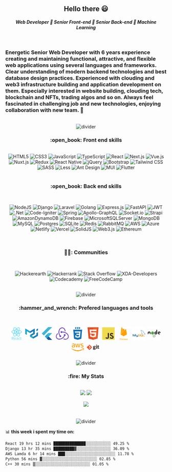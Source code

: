 <h2 align="center">Hello there 😃 </h2>
<h4 align="center"><i>Web Developer 🌱 Senior Front-end 🌱 Senior Back-end 🌱 Machine Learning</i></h4>
<br>
<h3>Energetic Senior Web Developer with 6 years experience creating and maintaining functional, attractive, and flexible
  web applications using several languages and frameworks. Clear understanding of modern backend technologies and best
  database design practices. Experienced with clouding and web3 infrastructure building and application development on
  them. Especially interested in website building, clouding tech, blockchain and NFTs, trading algos and so on. Always
  feel fascinated in challenging job and new technologies, enjoying collaboration with new team. 🤝 </h3>

<br />
<div align="center">
  <img src="https://github.com/naruhitokaide/naruhitokaide/blob/main/divider1.png" alt="divider" />
</div>
<h3 align="center"> :open_book: Front end skills</h3><br />

<div align="center" style="width:100%; text-align: center;">
  <img src="https://img.shields.io/badge/HTML5-E34F26?style=for-the-badge&logo=HTML5&logoColor=white" alt="HTML5" />
  <img src="https://img.shields.io/badge/CSS3-1572B6?style=for-the-badge&logo=css3&logoColor=white" alt="CSS3" />
  <img src="https://img.shields.io/badge/JavaScript-F7DF1E?logo=JavaScript&logoColor=000&style=for-the-badge"
    alt="JavaScript" />
  <img src="https://shields.io/badge/TypeScript-3178C6?logo=TypeScript&logoColor=FFF&style=for-the-badge"
    alt="TypeScript" />
  <img src="https://img.shields.io/badge/react-%2320232a.svg?style=for-the-badge&logo=react&logoColor=%2361DAFB"
    alt="React" />
  <img src="https://img.shields.io/badge/next.js-000000?style=for-the-badge&logo=nextdotjs&logoColor=white"
    alt="Next.js" />
  <img src="https://img.shields.io/badge/vuejs-%2335495e.svg?style=for-the-badge&logo=vuedotjs&logoColor=%234FC08D"
    alt="Vue.js" />
  <img src="https://img.shields.io/badge/Nuxt.js-00DC82?logo=nuxtdotjs&logoColor=fff&style=for-the-badge"
    alt="Nuxt.js" />
  <img src="https://img.shields.io/badge/redux-%23593d88.svg?style=for-the-badge&logo=redux&logoColor=white"
    alt="Redux" />
  <img src="https://img.shields.io/badge/react_native-%2320232a.svg?style=for-the-badge&logo=react&logoColor=%2361DAFB"
    alt="React Native" />
  <img src="https://img.shields.io/badge/jquery-%230769AD.svg?style=for-the-badge&logo=jquery&logoColor=white"
    alt="jQuery" />
  <img src="https://img.shields.io/badge/bootstrap-%23563D7C.svg?style=for-the-badge&logo=bootstrap&logoColor=white"
    alt="Bootstrap" />
  <img
    src="https://img.shields.io/badge/tailwindcss-%2338B2AC.svg?style=for-the-badge&logo=tailwind-css&logoColor=white"
    alt="Tailwind CSS" />
  <img src="https://img.shields.io/badge/SASS-hotpink.svg?style=for-the-badge&logo=SASS&logoColor=white" alt="SASS" />
  <img src="https://img.shields.io/badge/less-2B4C80?style=for-the-badge&logo=less&logoColor=white" alt="Less" />
  <img src="https://img.shields.io/badge/-AntDesign-%230170FE?style=for-the-badge&logo=ant-design&logoColor=white"
    alt="Ant Design" />
  <img src="https://img.shields.io/badge/MUI-%230081CB.svg?style=for-the-badge&logo=mui&logoColor=white" alt="MUI" />
  <img src="https://img.shields.io/badge/Flutter-%2302569B.svg?style=for-the-badge&logo=Flutter&logoColor=white"
    alt="Flutter" />
</div>


<div align="center" style="witdh:100%">
  <br />
  <h3 align="center"> :open_book: Back end skills</h3><br />

  ![NodeJS](https://img.shields.io/badge/node.js-6DA55F?style=for-the-badge&logo=node.js&logoColor=white)
  ![Django](https://img.shields.io/badge/django-%23092E20.svg?style=for-the-badge&logo=django&logoColor=white)
  ![Laravel](https://img.shields.io/badge/laravel-%23FF2D20.svg?style=for-the-badge&logo=laravel&logoColor=white)
  ![Golang](https://img.shields.io/badge/Golang-%23EF4223.svg?style=for-the-badge&logo=Golang&logoColor=white)
  ![Express.js](https://img.shields.io/badge/express.js-%23404d59.svg?style=for-the-badge&logo=express&logoColor=%2361DAFB)
  ![FastAPI](https://img.shields.io/badge/FastAPI-005571?style=for-the-badge&logo=fastapi)
  ![JWT](https://img.shields.io/badge/JWT-black?style=for-the-badge&logo=JSON%20web%20tokens)
  ![.Net](https://img.shields.io/badge/.NET-5C2D91?style=for-the-badge&logo=.net&logoColor=white)
  ![Code-Igniter](https://img.shields.io/badge/CodeIgniter-%23EF4223.svg?style=for-the-badge&logo=codeIgniter&logoColor=white)
  ![Spring](https://img.shields.io/badge/spring-%236DB33F.svg?style=for-the-badge&logo=spring&logoColor=white)
  ![Apollo-GraphQL](https://img.shields.io/badge/-ApolloGraphQL-311C87?style=for-the-badge&logo=apollo-graphql)
  ![Socket.io](https://img.shields.io/badge/Socket.io-black?style=for-the-badge&logo=socket.io&badgeColor=010101)
  ![Strapi](https://img.shields.io/badge/strapi-%232E7EEA.svg?style=for-the-badge&logo=strapi&logoColor=white)
  ![AmazonDynamoDB](https://img.shields.io/badge/Amazon%20DynamoDB-4053D6?style=for-the-badge&logo=Amazon%20DynamoDB&logoColor=white)
  ![Firebase](https://img.shields.io/badge/Firebase-039BE5?style=for-the-badge&logo=Firebase&logoColor=white)
  ![MicrosoftSQLServer](https://img.shields.io/badge/Microsoft%20SQL%20Sever-CC2927?style=for-the-badge&logo=microsoft%20sql%20server&logoColor=white)
  ![MongoDB](https://img.shields.io/badge/MongoDB-%234ea94b.svg?style=for-the-badge&logo=mongodb&logoColor=white)
  ![MySQL](https://img.shields.io/badge/mysql-%2300f.svg?style=for-the-badge&logo=mysql&logoColor=white)
  ![Postgres](https://img.shields.io/badge/postgres-%23316192.svg?style=for-the-badge&logo=postgresql&logoColor=white)
  ![SQLite](https://img.shields.io/badge/sqlite-%2307405e.svg?style=for-the-badge&logo=sqlite&logoColor=white)
  ![Redis](https://img.shields.io/badge/redis-%23DD0031.svg?style=for-the-badge&logo=redis&logoColor=white)
  ![RabbitMQ](https://img.shields.io/badge/Rabbitmq-FF6600?style=for-the-badge&logo=rabbitmq&logoColor=white)
  ![AWS](https://img.shields.io/badge/AWS-%23FF9900.svg?style=for-the-badge&logo=amazon-aws&logoColor=white)
  ![Azure](https://img.shields.io/badge/azure-%230072C6.svg?style=for-the-badge&logo=microsoftazure&logoColor=white)
  ![Netlify](https://img.shields.io/badge/netlify-%23000000.svg?style=for-the-badge&logo=netlify&logoColor=#00C7B7)
  ![Vercel](https://img.shields.io/badge/vercel-%23000000.svg?style=for-the-badge&logo=vercel&logoColor=white)
  ![SolidJS](https://img.shields.io/badge/SolidJS-2c4f7c?style=for-the-badge&logo=solid&logoColor=c8c9cb)
  ![Web3.js](https://img.shields.io/badge/web3.js-F16822?style=for-the-badge&logo=web3.js&logoColor=white)
  ![Ethereum](https://img.shields.io/badge/Ethereum-3C3C3D?style=for-the-badge&logo=Ethereum&logoColor=white)
</div>

<div align="center" style="witdh:100%">
  <br />
  <h3> 👱‍♀️: Communities</h3><br />

  ![Hackerearth](https://img.shields.io/badge/HackerEarth-%232C3454.svg?&style=for-the-badge&logo=HackerEarth&logoColor=Blue)
  ![Hackerrank](https://img.shields.io/badge/-Hackerrank-2EC866?style=for-the-badge&logo=HackerRank&logoColor=white)
  ![Stack
  Overflow](https://img.shields.io/badge/-Stackoverflow-FE7A16?style=for-the-badge&logo=stack-overflow&logoColor=white)
  ![XDA-Developers](https://img.shields.io/badge/XDA--Developers-%23AC6E2F.svg?style=for-the-badge&logo=XDA-Developers&logoColor=white)
  ![Codecademy](https://img.shields.io/badge/Codecademy-FFF0E5?style=for-the-badge&logo=codecademy&logoColor=1F243A)
  ![FreeCodeCamp](https://img.shields.io/badge/Freecodecamp-%23123.svg?&style=for-the-badge&logo=freecodecamp&logoColor=green)
</div>

<br />
<div align="center">
  <img src="https://github.com/naruhitokaide/naruhitokaide/blob/main/divider2.png" alt="divider" />
</div>
<div align="center" style="witdh:100%">
  <h3>
    :hammer_and_wrench: Prefered languages and tools
  </h3><br /><br />
  <img src="https://github.com/devicons/devicon/blob/master/icons/react/react-original-wordmark.svg" title="React"
    alt="React" width="40" height="40" />&nbsp;
  <img src="https://github.com/devicons/devicon/blob/master/icons/materialui/materialui-original.svg"
    title="Material UI" alt="Material UI" width="40" height="40" />&nbsp;
  <img src="https://github.com/devicons/devicon/blob/master/icons/flutter/flutter-original.svg" title="Flutter"
    alt="Flutter" width="40" height="40" />&nbsp;
  <img src="https://github.com/devicons/devicon/blob/master/icons/redux/redux-original.svg" title="Redux" alt="Redux "
    width="40" height="40" />&nbsp;
  <img src="https://github.com/devicons/devicon/blob/master/icons/css3/css3-plain-wordmark.svg" title="CSS3" alt="CSS"
    width="40" height="40" />&nbsp;
  <img src="https://github.com/devicons/devicon/blob/master/icons/html5/html5-original.svg" title="HTML5" alt="HTML"
    width="40" height="40" />&nbsp;
  <img src="https://github.com/devicons/devicon/blob/master/icons/javascript/javascript-original.svg" title="JavaScript"
    alt="JavaScript" width="40" height="40" />&nbsp;
  <img src="https://github.com/devicons/devicon/blob/master/icons/firebase/firebase-plain-wordmark.svg" title="Firebase"
    alt="Firebase" width="40" height="40" />&nbsp;
  <img src="https://github.com/devicons/devicon/blob/master/icons/mysql/mysql-original-wordmark.svg" title="MySQL"
    alt="MySQL" width="40" height="40" />&nbsp;
  <img src="https://github.com/devicons/devicon/blob/master/icons/nodejs/nodejs-original-wordmark.svg" title="NodeJS"
    alt="NodeJS" width="40" height="40" />&nbsp;
  <img
    src="https://github.com/devicons/devicon/blob/master/icons/amazonwebservices/amazonwebservices-plain-wordmark.svg"
    title="AWS" alt="AWS" width="40" height="40" />&nbsp;
  <img src="https://github.com/devicons/devicon/blob/master/icons/git/git-original-wordmark.svg" title="Git" alt="Git"
    width="40" height="40" />&nbsp;
</div>

<br />
<div align="center">
  <img src="https://github.com/naruhitokaide/naruhitokaide/blob/main/divider2.png" alt="divider" />
</div>
<div align="center" style="witdh:100%">
  <h3>
    :fire: My Stats
  </h3><br />
</div>
<div align="center" style="witdh:100%">
  <img
    src="https://github-readme-stats.vercel.app/api?username=christopher-itech&hide_border=true&show_icons=true&include_all_commits=true&count_private=true&theme=tokyonight&line_height=27">
  <img
    src="https://github-readme-streak-stats.herokuapp.com?user=christopher-itech&theme=tokyonight&hide_border=true&include_all_commits=true&line_height=27">
  <br><br>
  <img
    src="https://github-readme-stats.vercel.app/api/top-langs/?username=HashiramaDev&hide=PHP,html,c&theme=tokyonight&hide_border=true&line_height=27">
</div>
<br />
<br />
<div align="center">
  <img src="https://github.com/naruhitokaide/naruhitokaide/blob/main/divider1.png" alt="divider" />
</div>
<!-- <br/>
  <img src="https://activity-graph.herokuapp.com/graph?username=christopher-itech&bg_color=000000&color=00ffff&line=00ffff&point=ffffff&area=true&hide_border=true"/>
<br/> -->

📊 **this week i spent my time on:**
<!--START_SECTION:waka-->

```text
React 19 hrs 12 mins ██████████████░░░░░░░░░░░ 49.25 %
Django 13 hr 35 mins █████████▓░░░░░░░░░░░░░░░ 36.09 %
AWS Lamda 6 hr 14 mins ███░░░░░░░░░░░░░░░░░░░░░░ 11.78 %
Python 56 mins ▓░░░░░░░░░░░░░░░░░░░░░░░░ 02.85 %
C++ 30 mins ▒░░░░░░░░░░░░░░░░░░░░░░░░ 01.05 %
```

<!--END_SECTION:waka-->
